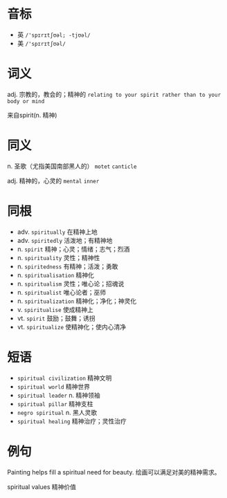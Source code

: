 # 音标

- 英 `/'spɪrɪtʃʊəl; -tjʊəl/`
- 美 `/'spɪrɪtʃʊəl/`

# 词义

adj. 宗教的，教会的；精神的
`relating to your spirit rather than to your body or mind`



来自spirit(n. 精神)

# 同义

n. 圣歌（尤指美国南部黑人的）
`motet` `canticle`

adj. 精神的，心灵的
`mental` `inner`

# 同根

- adv. `spiritually` 在精神上地
- adv. `spiritedly` 活泼地；有精神地
- n. `spirit` 精神；心灵；情绪；志气；烈酒
- n. `spirituality` 灵性；精神性
- n. `spiritedness` 有精神；活泼；勇敢
- n. `spiritualisation` 精神化
- n. `spiritualism` 灵性；唯心论；招魂说
- n. `spiritualist` 唯心论者；巫师
- n. `spiritualization` 精神化；净化；神灵化
- v. `spiritualise` 使成精神上
- vt. `spirit` 鼓励；鼓舞；诱拐
- vt. `spiritualize` 使精神化；使内心清净

# 短语

- `spiritual civilization` 精神文明
- `spiritual world` 精神世界
- `spiritual leader` n. 精神领袖
- `spiritual pillar` 精神支柱
- `negro spiritual` n. 黑人灵歌
- `spiritual healing` 精神治疗；灵性治疗

# 例句

Painting helps fill a spiritual need for beauty.
绘画可以满足对美的精神需求。

spiritual values
精神价值


